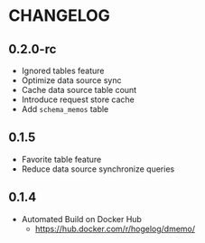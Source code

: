 # CHANGELOG

## 0.2.0-rc
- Ignored tables feature
- Optimize data source sync
- Cache data source table count
- Introduce request store cache
- Add `schema_memos` table

## 0.1.5
- Favorite table feature
- Reduce data source synchronize queries

## 0.1.4
- Automated Build on Docker Hub
  - https://hub.docker.com/r/hogelog/dmemo/
